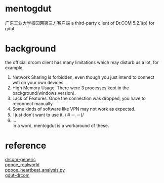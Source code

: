 # mentogdut
广东工业大学校园网第三方客户端 a third-party client of Dr.COM 5.2.1(p) for gdut 

# background
the official drcom client has many limitations which may disturb us a lot, for example,  
1. Network Sharing is forbidden, even though you just intend to connect wifi on your own devices.  
2. High Memory Usage. There were 3 processes kept in the background(windows version).  
3. Lack of Features. Once the connection was dropped, you have to reconnect manually.  
4. Some kinds of software like VPN may not work as expected.  
5. I just don't want to use it. (＃－.－)/  
6. ...  
In a word, mentogdut is a workaround of these.  

# reference
[drcom-generic][1]  
[pppoe_realworld][2]  
[pppoe_heartbeat_analysis.py][3]  
[gdut-drcom][4]  

[1]: https://github.com/drcoms/drcom-generic/
[2]: https://github.com/drcoms/drcom-generic/blob/master/analyses/pppoe_realworld.md
[3]: https://github.com/drcoms/drcom-generic/blob/master/tests/pppoe_heartbeat_analysis.py
[4]: https://github.com/chenhaowen01/gdut-drcom
